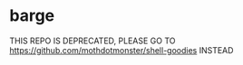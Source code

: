 # barge

THIS REPO IS DEPRECATED, PLEASE GO TO https://github.com/mothdotmonster/shell-goodies INSTEAD
